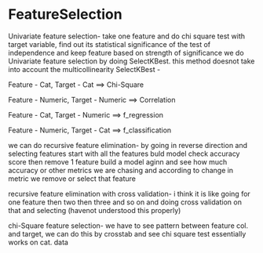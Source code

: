 # FeatureSelection

Univariate feature selection-
take one feature and do chi square test with target variable, find out its statistical
significance of the test of independence and keep feature based on strength of significance
we do Univariate feature selection by doing SelectKBest.
this method doesnot take into account the multicollinearity
SelectKBest -

Feature - Cat, Target - Cat ==> Chi-Square

Feature - Numeric, Target - Numeric ==> Correlation

Feature - Cat, Target - Numeric ==> f_regression

Feature - Numeric, Target - Cat ==> f_classification



we can do recursive feature elimination-
by going in reverse direction and selecting features
start with all the features buld model check accuracy score then remove 1 feature build a
model aginn and see how much accuracy or other metrics we are chasing and according to 
change in metric we remove or select that feature

recursive feature elimination with cross validation-
i think it is like going for one feature then two then three and so on and doing cross 
validation on that and selecting
(havenot understood this properly)


chi-Square feature selection-
we have to see pattern between feature col. and target, we can do this by crosstab and see
chi square test essentially works on cat. data


